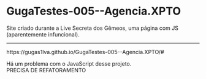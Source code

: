 # GugaTestes-005--Agencia.XPTO
Site criado durante a Live Secreta dos Gêmeos, uma página com JS (aparentemente infuncional).

<hr>
https://gugas1lva.github.io/GugaTestes-005--Agencia.XPTO/#


Há um problema com o JavaScript desse projeto. <br>PRECISA DE REFATORAMENTO
